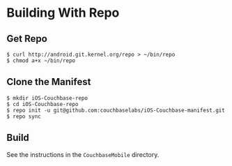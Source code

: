 # Building With Repo

## Get Repo

    $ curl http://android.git.kernel.org/repo > ~/bin/repo
    $ chmod a+x ~/bin/repo

## Clone the Manifest

    $ mkdir iOS-Couchbase-repo
    $ cd iOS-Couchbase-repo
    $ repo init -u git@github.com:couchbaselabs/iOS-Couchbase-manifest.git
    $ repo sync

## Build

See the instructions in the `CouchbaseMobile` directory.
